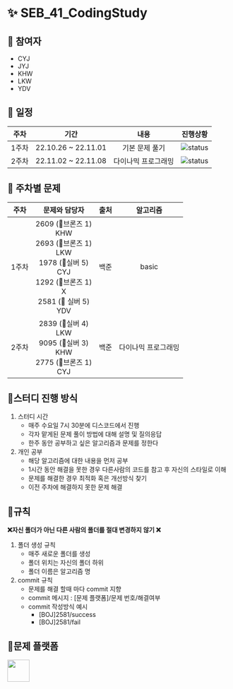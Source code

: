 # ✨ SEB_41_CodingStudy
  
## 🌟 참여자
  
- CYJ
- JYJ
- KHW
- LKW
- YDV
  
## 🌟 일정
  
| 주차  |         기간          |    내용    |       진행상황       |
|:---:|:-------------------:|:--------:|:----------------:|
| 1주차 | 22.10.26 ~ 22.11.01 | 기본 문제 풀기 | ![status][DONE]  |
| 2주차 | 22.11.02 ~ 22.11.08 | 다이나믹 프로그래밍 | ![status][DOING] |
  
## 🌟 주차별 문제 
  
| 주차  |                                                                           문제와 담당자                                                                            |    출처    | 알고리즘  |
|:---:|:-------------------------------------------------------------------------------------------------------------------------------------------------------------:|:--------:|:-----:|
| 1주차 | 2609 (🥉브론즈 1) <br/> KHW <br/> 2693 (🥉브론즈 1)  <br/> LKW <br/> 1978 (🥈실버 5)  <br/> CYJ  <br/> 1292 (🥉브론즈 1)  <br/> X <br/> 2581 (🥈 실버 5)  <br/> YDV <br/> | 백준 | basic |
| 2주차 | 2839 (🥈실버 4) <br/> LKW <br/> 9095 (🥈실버 3)  <br/> KHW <br/> 2775 (🥉브론즈 1)  <br/> CYJ  <br/>  | 백준 | 다이나믹 프로그래밍 |
  
## 🌟스터디 진행 방식
  
1. 스터디 시간 
   - 매주 수요일 7시 30분에 디스코드에서 진행
   - 각자 맡게된 문제 풀이 방법에 대해 설명 및 질의응답
   - 한주 동안 공부하고 싶은 알고리즘과 문제를 정한다
2. 개인 공부
   - 해당 알고리즘에 대한 내용을 먼저 공부
   - 1시간 동안 해결을 못한 경우 다른사람의 코드를 참고 후 자신의 스타일로 이해
   - 문제를 해결한 경우 최적화 혹은 개선방식 찾기
   - 이전 주차에 해결하지 못한 문제 해결
  
## 🌟규칙
  
**❌자신 폴더가 아닌 다른 사람의 폴더를 절대 변경하지 않기 ❌**

1. 폴더 생성 규칙
   - 매주 새로운 폴더를 생성
   - 폴더 위치는 자신의 폴더 하위
   - 폴더 이름은 알고리즘 명
2. commit 규칙
    - 문제를 해결 할때 마다 commit 지향
    - commit 메시지 : [문제 플랫폼]/문제 번호/해결여부
    - commit 작성방식 예시
      - [BOJ]2581/success
      - [BOJ]2581/fail
  
## 🌟문제 플랫폼
<a href = "https://www.acmicpc.net/"><img src="https://d2gd6pc034wcta.cloudfront.net/images/logo@2x.png" height="50px"></a>
  
[TODO]: https://img.shields.io/badge/-TODO-DFFD26
[DOING]: https://img.shields.io/badge/-DOING-31AE0F
[DONE]: https://img.shields.io/badge/-DONE-0885CC
